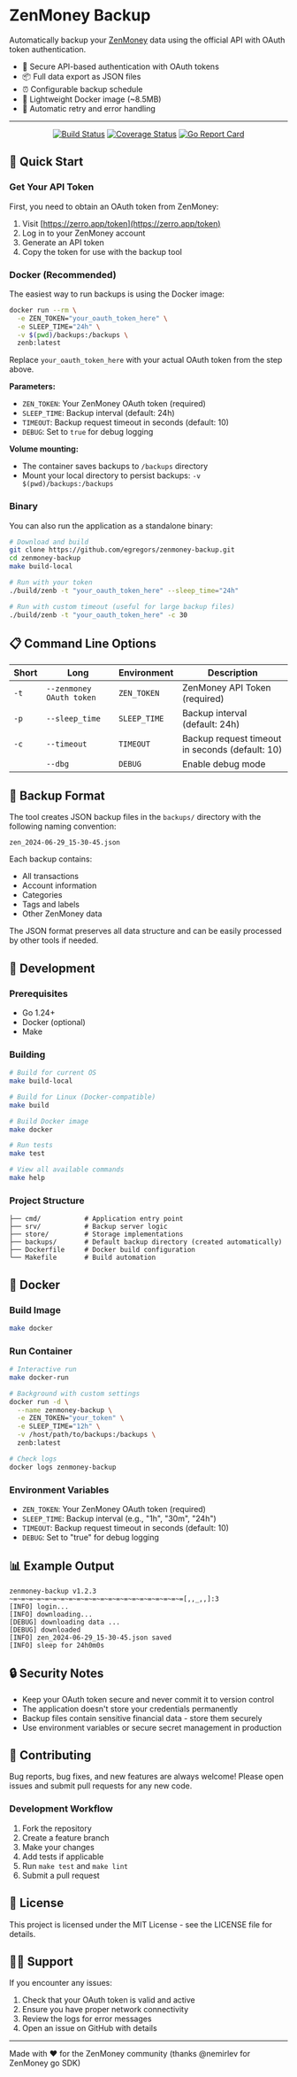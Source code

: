 # ZenMoney Backup

Automatically backup your [ZenMoney](https://zenmoney.ru) data using the official API with OAuth token authentication.

- 🔐 Secure API-based authentication with OAuth tokens
- 📦 Full data export as JSON files  
- ⏰ Configurable backup schedule
- 🐳 Lightweight Docker image (~8.5MB)
- 🔄 Automatic retry and error handling

---
<div align="center">

[![Build Status](https://github.com/egregors/zenmoney-backup/actions/workflows/go.yml/badge.svg)](https://github.com/egregors/zenmoney-backup/actions) 
[![Coverage Status](https://coveralls.io/repos/github/egregors/zenmoney-backup/badge.svg?branch=main)](https://coveralls.io/github/egregors/zenmoney-backup?branch=main)
[![Go Report Card](https://goreportcard.com/badge/github.com/egregors/zenmoney-backup)](https://goreportcard.com/report/github.com/egregors/zenmoney-backup)

</div>

## 🚀 Quick Start

### Get Your API Token

First, you need to obtain an OAuth token from ZenMoney:

1. Visit [https://zerro.app/token](https://zerro.app/token)
2. Log in to your ZenMoney account
3. Generate an API token
4. Copy the token for use with the backup tool

### Docker (Recommended)

The easiest way to run backups is using the Docker image:

```bash
docker run --rm \
  -e ZEN_TOKEN="your_oauth_token_here" \
  -e SLEEP_TIME="24h" \
  -v $(pwd)/backups:/backups \
  zenb:latest
```

Replace `your_oauth_token_here` with your actual OAuth token from the step above.

**Parameters:**
- `ZEN_TOKEN`: Your ZenMoney OAuth token (required)
- `SLEEP_TIME`: Backup interval (default: 24h)
- `TIMEOUT`: Backup request timeout in seconds (default: 10)
- `DEBUG`: Set to `true` for debug logging

**Volume mounting:**
- The container saves backups to `/backups` directory
- Mount your local directory to persist backups: `-v $(pwd)/backups:/backups`

### Binary

You can also run the application as a standalone binary:

```bash
# Download and build
git clone https://github.com/egregors/zenmoney-backup.git
cd zenmoney-backup
make build-local

# Run with your token
./build/zenb -t "your_oauth_token_here" --sleep_time="24h"

# Run with custom timeout (useful for large backup files)
./build/zenb -t "your_oauth_token_here" -c 30
```

## 📋 Command Line Options

| Short | Long | Environment | Description |
|-------|------|-------------|-------------|
| `-t` | `--zenmoney OAuth token` | `ZEN_TOKEN` | ZenMoney API Token (required) |
| `-p` | `--sleep_time` | `SLEEP_TIME` | Backup interval (default: 24h) |
| `-c` | `--timeout` | `TIMEOUT` | Backup request timeout in seconds (default: 10) |
| | `--dbg` | `DEBUG` | Enable debug mode |

## 📁 Backup Format

The tool creates JSON backup files in the `backups/` directory with the following naming convention:

```
zen_2024-06-29_15-30-45.json
```

Each backup contains:
- All transactions
- Account information
- Categories
- Tags and labels
- Other ZenMoney data

The JSON format preserves all data structure and can be easily processed by other tools if needed.

## 🔧 Development

### Prerequisites

- Go 1.24+
- Docker (optional)
- Make

### Building

```bash
# Build for current OS
make build-local

# Build for Linux (Docker-compatible)
make build

# Build Docker image
make docker

# Run tests
make test

# View all available commands
make help
```

### Project Structure

```
├── cmd/           # Application entry point
├── srv/           # Backup server logic
├── store/         # Storage implementations
├── backups/       # Default backup directory (created automatically)
├── Dockerfile     # Docker build configuration
└── Makefile       # Build automation
```

## 🐳 Docker

### Build Image

```bash
make docker
```

### Run Container

```bash
# Interactive run
make docker-run

# Background with custom settings
docker run -d \
  --name zenmoney-backup \
  -e ZEN_TOKEN="your_token" \
  -e SLEEP_TIME="12h" \
  -v /host/path/to/backups:/backups \
  zenb:latest

# Check logs
docker logs zenmoney-backup
```

### Environment Variables

- `ZEN_TOKEN`: Your ZenMoney OAuth token (required)
- `SLEEP_TIME`: Backup interval (e.g., "1h", "30m", "24h")
- `TIMEOUT`: Backup request timeout in seconds (default: 10)
- `DEBUG`: Set to "true" for debug logging

## 📊 Example Output

```
zenmoney-backup v1.2.3
~=~=~=~=~=~=~=~=~=~=~=~=~=~=~=~=~=~=~=~=~=~=[,,_,,]:3
[INFO] login...
[INFO] downloading...
[DEBUG] downloading data ...
[DEBUG] downloaded
[INFO] zen_2024-06-29_15-30-45.json saved
[INFO] sleep for 24h0m0s
```

## 🔒 Security Notes

- Keep your OAuth token secure and never commit it to version control
- The application doesn't store your credentials permanently
- Backup files contain sensitive financial data - store them securely
- Use environment variables or secure secret management in production

## 🤝 Contributing

Bug reports, bug fixes, and new features are always welcome! Please open issues and submit pull requests for any new code.

### Development Workflow

1. Fork the repository
2. Create a feature branch
3. Make your changes
4. Add tests if applicable
5. Run `make test` and `make lint`
6. Submit a pull request

## 📝 License

This project is licensed under the MIT License - see the LICENSE file for details.

## 🙋‍♂️ Support

If you encounter any issues:

1. Check that your OAuth token is valid and active
2. Ensure you have proper network connectivity
3. Review the logs for error messages
4. Open an issue on GitHub with details

---

Made with ❤️ for the ZenMoney community (thanks @nemirlev for ZenMoney go SDK)
